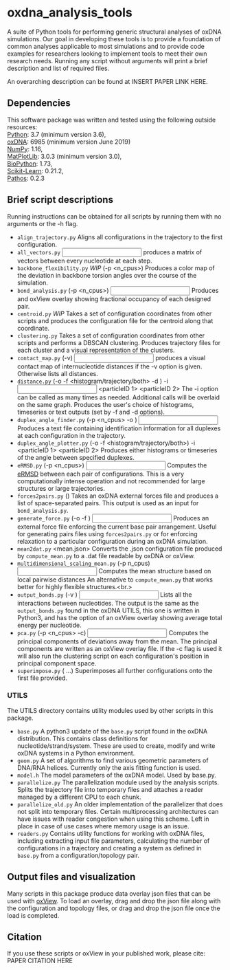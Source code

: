 # oxdna_analysis_tools

A suite of Python tools for performing generic structural analyses of oxDNA simulations.
Our goal in developing these tools is to provide a foundation of common analyses applicable to most simulations and to provide code examples for researchers looking to implement tools to meet their own research needs.
Running any script without arguments will print a brief description and list of required files.

An overarching description can be found at INSERT PAPER LINK HERE.


## Dependencies

This software package was written and tested using the following outside resources:<br/>
[Python](https://www.python.org/): 3.7 (minimum version 3.6),<br/>
[oxDNA](https://dna.physics.ox.ac.uk/index.php/Main_Page): 6985 (minimum version June 2019)<br/>
[NumPy](https://numpy.org/): 1.16,<br/>
[MatPlotLib](https://matplotlib.org/index.html): 3.0.3 (minimum version 3.0),<br/>
[BioPython](https://biopython.org/): 1.73,<br/>
[Scikit-Learn](https://scikit-learn.org/stable/): 0.21.2,<br/>
[Pathos](https://github.com/uqfoundation/pathos): 0.2.3

## Brief script descriptions

Running instructions can be obtained for all scripts by running them with no arguments or the -h flag.

 * `align_trajectory.py` <trajectory> <topology> <output> Aligns all configurations in the trajectory to the first configuration.<br/>
 * `all_vectors.py` <input> <trajectory> produces a matrix of vectors between every nucleotide at each step.<br/>
 * `backbone_flexibility.py` *WIP* (-p <n_cpus>) <trajectory> <topology> <output> Produces a color map of the deviation in backbone torsion angles over the course of the simulation.<br/>
 * `bond_analysis.py` (-p <n_cpus>) <input> <trajectory> <designed pairs file> <output>  Produces and oxView overlay showing fractional occupancy of each designed pair.<br/>
 * `centroid.py` *WIP* Takes a set of configuration coordinates from other scripts and produces the configuration file for the centroid along that coordinate.<br/>
 * `clustering.py` Takes a set of configuration coordinates from other scripts and performs a DBSCAN clustering.  Produces trajectory files for each cluster and a visual representation of the clusters.<br/>
 * `contact_map.py` (-v) <input> <trajectory> produces a visual contact map of internucleotide distances if the -v option is given.  Otherwise lists all distances.<br/>
 * `distance.py` (-o <output> -f <histogram/trajectory/both> -d <data file output>) -i <input> <trajectory> <particleID 1> <particleID 2> The -i option can be called as many times as needed.  Additional calls will be overlaid on the same graph. Produces the user's choice of histograms, timeseries or text outputs (set by -f and -d options).<br/>
 * `duplex_angle_finder.py` (-p <n_cpus> -o <output>) <input> <trajectory> Produces a text file containing identification information for all duplexes at each configuration in the trajectory.<br/>
 * `duplex_angle_plotter.py` (-o <output> -f <histogram/trajectory/both>) -i <angle file> <particleID 1> <particleID 2> Produces either histograms or timeseries of the angle between specified duplexes.<br/>
 *  `eRMSD.py` (-p <n_cpus>) <input> <trajectory> Computes the [eRMSD](https://academic.oup.com/nar/article/42/21/13306/2903225) between each pair of configurations.  This is a very computationally intense operation and not recommended for large structures or large trajectories. <br/>
 * `forces2pairs.py` <force file> (<output>) Takes an oxDNA external forces file and produces a list of space-separated pairs.  This output is used as an input for `bond_analysis.py`. <br/>
 * `generate_force.py` (-o <output> -f <pairs file>) <input> <configuration> Produces an external force file enforcing the current base pair arrangement.  Useful for generating pairs files using `forces2pairs.py` or for enforcing relaxation to a particular configuration during an oxDNA simulation.<br/>
 * `mean2dat.py` <mean.json> <output>  Converts the .json configuration file produced by `compute_mean.py` to a .dat file readable by oxDNA or oxView.<br/>
 * `multidimensional_scaling_mean.py` (-p n_cpus) <input> <trajectory> <mean prefix> <dev prefix> Computes the mean structure based on local pairwise distances An alternative to `compute_mean.py` that works better for highly flexible structures.<br.>
 * `output_bonds.py` (-v <output>) <input> <trajectory> Lists all the interactions between nucleotides.  The output is the same as the `output_bonds.py` found in the oxDNA UTILS, this one is written in Python3, and has the option of an oxView overlay showing average total energy per nucleotide. <br/>
 * `pca.py` (-p <n_cpus> -c) <input> <trajectory> <mean file> <output> Computes the principal components of deviations away from the mean.  The principal components are written as an oxView overlay file.  If the -c flag is used it will also run the clustering script on each configuration's position in principal component space. <br/>
 * `superimpose.py` <topology> <configuration> <configuration> (<configuration> <configuration> ...) Superimposes all further configurations onto the first file provided.
 
### UTILS
The UTILS directory contains utility modules used by other scripts in this package.

* `base.py` A python3 update of the `base.py` script found in the oxDNA distribution.  This contains class definitions for nucleotide/strand/system.  These are used to create, modify and write oxDNA systems in a Python environment. <br/>
* `geom.py` A set of algorithms to find various geometric parameters of DNA/RNA helices.  Currently only the axis fitting function is used. <br/>
* `model.h` The model parameters of the oxDNA model.  Used by base.py.
* `parallelize.py` The parallelization module used by the analysis scripts.  Splits the trajectory file into temporary files and attaches a reader managed by a different CPU to each chunk. <br/>
* `parallelize_old.py` An older implementation of the parallelizer that does not split into temporary files.  Certain multiprocessing architectures can have issues with reader congestion when using this scheme.  Left in place in case of use cases where memory usage is an issue.
* `readers.py` Contains utility functions for working with oxDNA files, including extracting input file parameters, calculating the number of configurations in a trajectory and creating a system as defined in `base.py` from a configuration/topology pair.

## Output files and visualization

Many scripts in this package produce data overlay json files that can be used with [oxView](https://github.com/sulcgroup/oxdna-viewer).
To load an overlay, drag and drop the json file along with the configuration and topology files, or drag and drop the json file once the load is completed.

## Citation

If you use these scripts or oxView in your published work, please cite:<br/>
PAPER CITATION HERE
